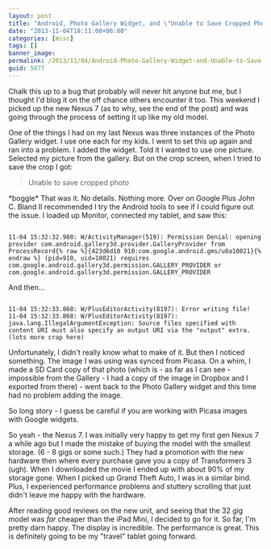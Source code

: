 ```yaml
---
layout: post
title: "Android, Photo Gallery Widget, and \"Unable to Save Cropped Photo\""
date: "2013-11-04T18:11:00+06:00"
categories: [misc]
tags: []
banner_image: 
permalink: /2013/11/04/Android-Photo-Gallery-Widget-and-Unable-to-Save-Cropped-Photo
guid: 5077
---
```


<p>
Chalk this up to a bug that probably will never hit anyone but me, but I thought I'd blog it on the off chance others encounter it too. This weekend I picked up the new Nexus 7 (as to why, see the end of the post) and was going through the process of setting it up like my old model.
</p>
<!--more-->
<p>
One of the things I had on my last Nexus was three instances of the Photo Gallery widget. I use one each for my kids. I went to set this up again and ran into a problem. I added the widget. Told it I wanted to use one picture. Selected my picture from the gallery. But on the crop screen, when I tried to save the crop I got:
</p>

<blockquote>
Unable to save cropped photo
</blockquote>

<p>
*boggle* That was it. No details. Nothing more. Over on Google Plus John C. Bland II recommended I try the Android tools to see if I could figure out the issue. I loaded up Monitor, connected my tablet, and saw this:
</p>

<pre><code class="language-markup">
11-04 15:32:32.988: W/ActivityManager(519): Permission Denial: opening provider com.android.gallery3d.provider.GalleryProvider from ProcessRecord{% raw %}{423d6d10 910:com.google.android.gms/u0a10021}{% endraw %} (pid=910, uid=10021) requires com.google.android.gallery3d.permission.GALLERY_PROVIDER or com.google.android.gallery3d.permission.GALLERY_PROVIDER 
</code></pre>

<p>
And then...
<p>

<pre><code class="language-markup">
11-04 15:32:33.868: W/PlusEditorActivity(8197): Error writing file! 
11-04 15:32:33.868: W/PlusEditorActivity(8197): java.lang.IllegalArgumentException: Source files specified with content URI must also specify an output URI via the "output" extra. 
(lots more crap here)
</code></pre>

<p>
Unfortunately, I didn't really know what to make of it. But then I noticed something. The image I was using was synced from Picasa. On a whim, I made a SD Card copy of that photo (which is - as far as I can see - impossible from the Gallery - I had a copy of the image in Dropbox and I exported from there) - went back to the Photo Gallery widget and this time had no problem adding the image.
</p>

<p>
So long story - I guess be careful if you are working with Picasa images with Google widgets. 
</p>

<p>
So yeah - the Nexus 7. I was initially very happy to get my first gen Nexus 7 a while ago but I made the mistake of buying the model with the smallest storage. (6 - 8 gigs or some such.) They had a promotion with the new hardware then where every purchase gave you a copy of Transformers 3 (ugh). When I downloaded the movie I ended up with about 90% of my storage gone. When I picked up Grand Theft Auto, I was in a similar bind. Plus, I experienced performance problems and stuttery scrolling that just didn't leave me happy with the hardware.
</p>

<p>
After reading good reviews on the new unit, and seeing that the 32 gig model was <i>far</i> cheaper than the iPad Mini, I decided to go for it. So far, I'm pretty darn happy. The display is incredible. The performance is great. This is definitely going to be my "travel" tablet going forward.
</p>